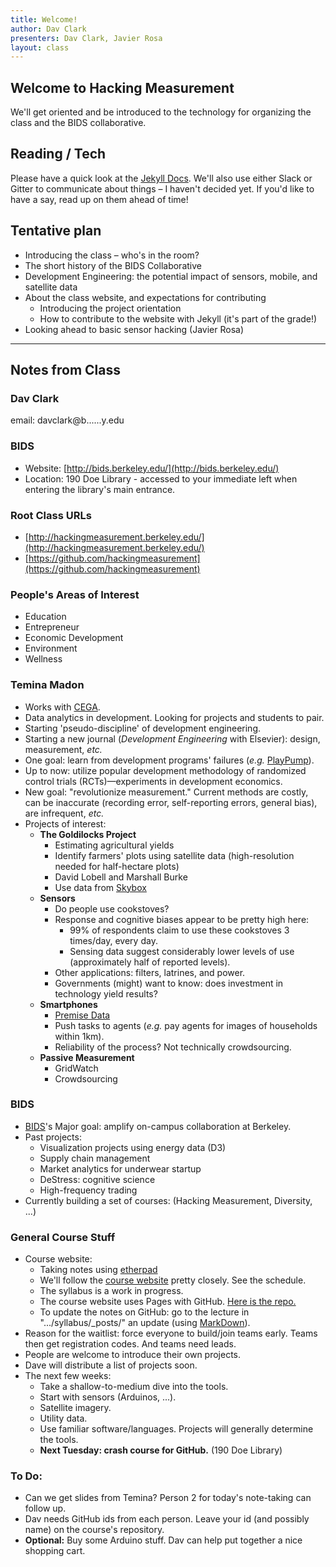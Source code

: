 ```yaml
---
title: Welcome!
author: Dav Clark
presenters: Dav Clark, Javier Rosa
layout: class
---
```


## Welcome to Hacking Measurement

We'll get oriented and be introduced to the technology for organizing the class
and the BIDS collaborative.

## Reading / Tech

Please have a quick look at the [Jekyll Docs](http://jekyllrb.com/docs/home/).
We'll also use either Slack or Gitter to communicate about things – I haven't decided
yet. If you'd like to have a say, read up on them ahead of time!

## Tentative plan

 - Introducing the class – who's in the room?
 - The short history of the BIDS Collaborative
 - Development Engineering: the potential impact of sensors, mobile, and
   satellite data
 - About the class website, and expectations for contributing
    - Introducing the project orientation
    - How to contribute to the website with Jekyll (it's part of the grade!)
 - Looking ahead to basic sensor hacking (Javier Rosa)

----

## Notes from Class

### Dav Clark

email: davclark@b......y.edu

### BIDS 

- Website: [http://bids.berkeley.edu/](http://bids.berkeley.edu/)
- Location: 190 Doe Library - accessed to your immediate left when entering the library's main entrance.

### Root Class URLs

- [http://hackingmeasurement.berkeley.edu/](http://hackingmeasurement.berkeley.edu/)
- [https://github.com/hackingmeasurement](https://github.com/hackingmeasurement)

### People's Areas of Interest

- Education
- Entrepreneur
- Economic Development
- Environment
- Wellness

### Temina Madon

- Works with [CEGA](http://cega.berkeley.edu/).
- Data analytics in development. Looking for projects and students to pair.
- Starting 'pseudo-discipline' of development engineering.
- Starting a new journal (*Development Engineering* with Elsevier): design, measurement, *etc.*
- One goal: learn from development programs' failures (*e.g.* [PlayPump](https://en.wikipedia.org/wiki/Roundabout_PlayPump)).
- Up to now: utilize popular development methodology of randomized control trials (RCTs)—experiments in development economics.
- New goal: "revolutionize measurement." Current methods are costly, can be inaccurate (recording error, self-reporting errors, general bias), are infrequent, *etc.*
- Projects of interest:
    - **The Goldilocks Project**
        - Estimating agricultural yields
        - Identify farmers' plots using satellite data (high-resolution needed for half-hectare plots)
        - David Lobell and Marshall Burke
        - Use data from [Skybox](http://www.skyboximaging.com)
    - **Sensors**
        - Do people use cookstoves?
        - Response and cognitive biases appear to be pretty high here: 
            - 99% of respondents claim to use these cookstoves 3 times/day, every day.
            - Sensing data suggest considerably lower levels of use (approximately half of reported levels).
        - Other applications: filters, latrines, and power.
        - Governments (might) want to know: does investment in technology yield results?
    - **Smartphones**
        - [Premise Data](https://www.premise.com)
        - Push tasks to agents (*e.g.* pay agents for images of households within 1km).
        - Reliability of the process? Not technically crowdsourcing.    
    - **Passive Measurement**
        - GridWatch
        - Crowdsourcing

### BIDS

- [BIDS](http://bids.berkeley.edu)'s Major goal: amplify on-campus collaboration at Berkeley.
- Past projects:
    - Visualization projects using energy data (D3)
    - Supply chain management
    - Market analytics for underwear startup
    - DeStress: cognitive science
    - High-frequency trading
- Currently building a set of courses: (Hacking Measurement, Diversity, ...)

### General Course Stuff

- Course website:
    - Taking notes using [etherpad](http://www.etherpad.mozilla.org)
    - We'll follow the [course website](http://hackingmeasurement.berkeley.edu/syllabus/) pretty closely. See the schedule.
    - The syllabus is a work in progress.
    - The course website uses Pages with GitHub. [Here is the repo.](https://github.com/hackingmeasurement/hackingmeasurement.github.io)
    - To update the notes on GitHub: go to the lecture in ".../syllabus/_posts/" an update (using [MarkDown](https://help.github.com/articles/markdown-basics/)).
- Reason for the waitlist: force everyone to build/join teams early. Teams then get registration codes. And teams need leads.
- People are welcome to introduce their own projects. 
- Dave will distribute a list of projects soon.
- The next few weeks:
    - Take a shallow-to-medium dive into the tools.
    - Start with sensors (Arduinos, ...).
    - Satellite imagery.
    - Utility data.
    - Use familiar software/languages. Projects will generally determine the tools.
    - **Next Tuesday: crash course for GitHub.** (190 Doe Library)

### To Do:

- Can we get slides from Temina? Person 2 for today's note-taking can follow up.
- Dav needs GitHub ids from each person. Leave your id (and possibly name) on the course's repository.
- **Optional:** Buy some Arduino stuff. Dav can help put together a nice shopping cart.




